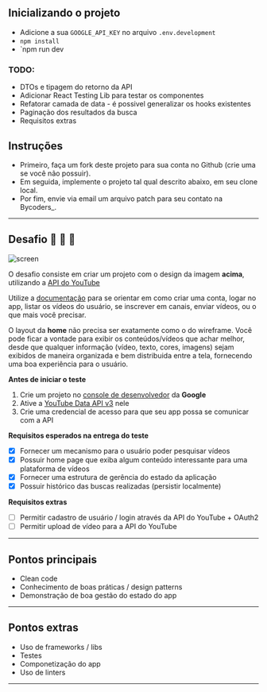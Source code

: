 ## Inicializando o projeto
- Adicione a sua `GOOGLE_API_KEY` no arquivo `.env.development` 
- `npm install`
- `npm run dev

### TODO:
- DTOs e tipagem do retorno da API
- Adicionar React Testing Lib para testar os componentes
- Refatorar camada de data - é possivel generalizar os hooks existentes
- Paginação dos resultados da busca
- Requisitos extras

## Instruções

- Primeiro, faça um fork deste projeto para sua conta no Github (crie uma se você não possuir).
- Em seguida, implemente o projeto tal qual descrito abaixo, em seu clone local.
- Por fim, envie via email um arquivo patch para seu contato na Bycoders_.

****

## Desafio 🚀 🚀 🚀

![screen](/image.png)

O desafio consiste em criar um projeto com o design da imagem **acima**, utilizando a [API do YouTube](https://developers.google.com/youtube/v3)

Utilize a [documentação](https://developers.google.com/youtube/v3/docs) para se orientar em como criar uma conta, logar no app, listar os vídeos do usuário, se inscrever em canais, enviar vídeos, ou o que mais você precisar.

O layout da **home** não precisa ser exatamente como o do wireframe. Você pode ficar a vontade para exibir os conteúdos/vídeos que achar melhor, desde que qualquer informação (vídeo, texto, cores, imagens) sejam exibidos de maneira organizada e bem distribuida entre a tela, fornecendo uma boa experiência para o usuário.

**Antes de iniciar o teste**
1. Crie um projeto no [console de desenvolvedor](https://console.developers.google.com/projectcreate) da **Google**
2. Ative a [YouTube Data API v3](https://console.developers.google.com/apis/api/youtube.googleapis.com/overview) nele
3. Crie uma credencial de acesso para que seu app possa se comunicar com a API

**Requisitos esperados na entrega do teste**

- [x] Fornecer um mecanismo para o usuário poder pesquisar vídeos
- [x] Possuir home page que exiba algum conteúdo interessante para uma plataforma de vídeos
- [x] Fornecer uma estrutura de gerência do estado da aplicação
- [x] Possuir histórico das buscas realizadas (persistir localmente)

**Requisitos extras** 

- [ ] Permitir cadastro de usuário / login através da API do YouTube + OAuth2
- [ ] Permitir upload de vídeo para a API do YouTube

****

## Pontos principais

- Clean code
- Conhecimento de boas práticas / design patterns
- Demonstração de boa gestão do estado do app

****

## Pontos extras
- Uso de frameworks / libs
- Testes
- Componetização do app
- Uso de linters
****
